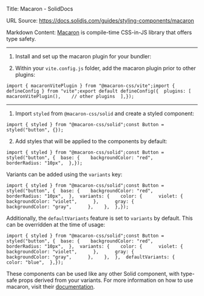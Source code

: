 Title: Macaron - SolidDocs

URL Source: https://docs.solidjs.com/guides/styling-components/macaron

Markdown Content:
[Macaron](https://macaron.js.org/) is compile-time CSS-in-JS library that offers type safety.

* * *

1.  Install and set up the macaron plugin for your bundler:

2.  Within your `vite.config.js` folder, add the macaron plugin prior to other plugins:

```
import { macaronVitePlugin } from "@macaron-css/vite";import { defineConfig } from "vite";export default defineConfig({  plugins: [    macaronVitePlugin(),    // other plugins  ],});
```

* * *

1.  Import `styled` from `@macaron-css/solid` and create a styled component:

```
import { styled } from "@macaron-css/solid";const Button = styled("button", {});
```

2.  Add styles that will be applied to the components by default:

```
import { styled } from "@macaron-css/solid";const Button = styled("button", {  base: {    backgroundColor: "red",    borderRadius: "10px",  },});
```

Variants can be added using the `variants` key:

```
import { styled } from "@macaron-css/solid";const Button = styled("button", {  base: {    backgroundColor: "red",    borderRadius: "10px",  },  variants: {    color: {      violet: {        backgroundColor: "violet",      },      gray: {        backgroundColor: "gray",      },    },  },});
```

Additionally, the `defaultVariants` feature is set to `variants` by default. This can be overridden at the time of usage:

```
import { styled } from "@macaron-css/solid";const Button = styled("button", {  base: {    backgroundColor: "red",    borderRadius: "10px",  },  variants: {    color: {      violet: {        backgroundColor: "violet",      },      gray: {        backgroundColor: "gray",      },    },  },  defaultVariants: {    color: "blue",  },});
```

These components can be used like any other Solid component, with type-safe props derived from your variants. For more information on how to use macaron, visit their [documentation](https://macaron.js.org/docs/installation/).
